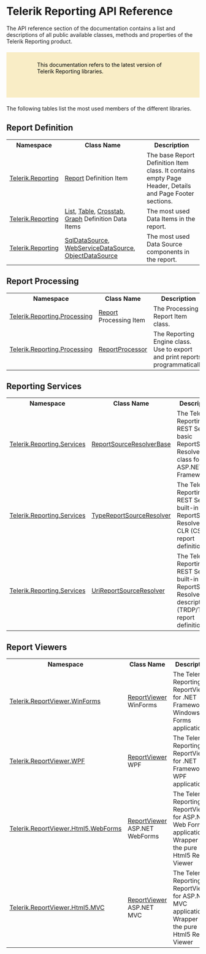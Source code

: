 <style>
article {
  background: transparent !important;
}

div.contribution-panel {
  display: none;
}

blockquote {
  border: 0;
  margin: 20px 0;
  min-height: 70px;
  padding: 24px 80px;
  background-color: #f9edc6;
  background-image: url("/reporting/assets/important-icon.svg");
  color: #fff;
  background-repeat: no-repeat;
  background-size: 48px;
  background-position: center;
  background-position-x: 16px;
  background-position-y: 50%;
  color: #000000; }
  blockquote:not(.alert-note) a, blockquote:not(.alert-note) a:link {
    color: #000000;
    text-decoration: underline; }
    blockquote:not(.alert-note) a:hover, blockquote:not(.alert-note) a:active, blockquote:not(.alert-note) a:focus, blockquote:not(.alert-note) a:link:hover, blockquote:not(.alert-note) a:link:active, blockquote:not(.alert-note) a:link:focus {
      color: #000000;
      text-decoration: none !important; }
  blockquote p:first-child,
  blockquote ul:first-child,
  blockquote ol:first-child {
    margin-top: 0; }
  blockquote p:last-child,
  blockquote ul:last-child,
  blockquote ol:last-child {
    margin-bottom: 0; }
  blockquote.disclaimer {
    background-color: #eaebec;
    color: #4f5d6c; }
    blockquote.disclaimer p:first-child {
      color: #36393f; }
  blockquote.alert-note {
    margin-top: 2em;
    margin-bottom: 2em;
    background-color: #eaebec;
    color: #4f5d6c; }
  blockquote.important {
    background-color: #f9edc6;
    background-image: url("/reporting/assets/important-icon.svg"); }
  blockquote.caution {
    background-color: #f7e1df;
    background-image: url("/reporting/assets/caution-icon.svg"); }
  blockquote.tip {
    background-color: #e4f1df;
    background-image: url("/reporting/assets/tip-icon.svg"); }


article:not(.api-reference)>p:first-child, article:not(.api-reference) h1+p {
  font-size: 18px;
  font-weight: 300;
  line-height: 24px;
  margin-top: 15px;
  margin-bottom: 20px;
  font-family: "Roboto", Helvetica, Arial, sans-serif;
  color: #8a959f;
}

@media (min-width: 768px) {
  article:not(.api-reference)>p:first-child, article:not(.api-reference) h1+p {
    font-size: 22px;
    line-height: 28px;
  }
}

@media (min-width: 1025px) {
  article:not(.api-reference)>p:first-child, article:not(.api-reference) h1+p {
    font-size: 26px;
    line-height: 32px;
  }
}

</style>

# Telerik Reporting API Reference
The API reference section of the documentation contains a list and descriptions of all public available classes, methods and properties of the Telerik Reporting product.

> This documentation refers to the latest version of Telerik Reporting libraries.


The following tables list the most used members of the different libraries.

## Report Definition

<table>
    <tbody>
        <tr>
            <th><span style="font-weight: bold;">Namespace</span></th>
            <th><span style="font-weight: bold;">Class Name</span></th>
            <th><span style="font-weight: bold;">Description</span></th>
        </tr>
        <tr>
            <td><a href="/reporting/api/Telerik.Reporting.html">Telerik.Reporting</a></td>
            <td><a href="/reporting/api/Telerik.Reporting.Report.html">Report</a> Definition Item</td>
            <td>The base Report Definition Item class. It contains empty Page Header, Details and Page Footer sections.</td>
        </tr>
        <tr>
            <td><a href="/reporting/api/Telerik.Reporting.html">Telerik.Reporting</a></td>
            <td><a href="/reporting/api/Telerik.Reporting.List.html">List</a>, <a href="/reporting/api/Telerik.Reporting.Table.html">Table</a>, <a href="/reporting/api/Telerik.Reporting.Crosstab.html">Crosstab</a>, <a href="/reporting/api/Telerik.Reporting.Graph.html">Graph</a> Definition Data Items</td>
            <td>The most used Data Items in the report.</td>
        </tr>
       <tr>
            <td><a href="/reporting/api/Telerik.Reporting.html">Telerik.Reporting</a></td>
            <td><a href="/reporting/api/Telerik.Reporting.SqlDataSource.html">SqlDataSource</a>, <a href="/reporting/api/Telerik.Reporting.WebServiceDataSource.html">WebServiceDataSource</a>, <a href="/reporting/api/Telerik.Reporting.ObjectDataSource.html">ObjectDataSource</a></td>
            <td>The most used Data Source components in the report.</td>
        </tr>
    </tbody>
</table>

## Report Processing

<table>
    <tbody>
        <tr>
            <th><span style="font-weight: bold;">Namespace</span></th>
            <th><span style="font-weight: bold;">Class Name</span></th>
            <th><span style="font-weight: bold;">Description</span></th>
        </tr>
        <tr>
            <td><a href="/reporting/api/Telerik.Reporting.Processing.html">Telerik.Reporting.Processing</a></td>
            <td><a href="/reporting/api/Telerik.Reporting.Processing.Report.html">Report</a> Processing Item</td>
            <td>The Processing Report Item class.</td>
        </tr>
        <tr>
            <td><a href="/reporting/api/Telerik.Reporting.Processing.html">Telerik.Reporting.Processing</a></td>
            <td><a href="/reporting/api/Telerik.Reporting.Processing.ReportProcessor.html">ReportProcessor</a></td>
			<td>The Reporting Engine class. Use to export and print reports programmatically</td>
        </tr>
    </tbody>
</table>

## Reporting Services

<table>
    <tbody>
        <tr>
            <th><span style="font-weight: bold;">Namespace</span></th>
            <th><span style="font-weight: bold;">Class Name</span></th>
            <th><span style="font-weight: bold;">Description</span></th>
        </tr>
        <tr>
            <td><a href="/reporting/api/Telerik.Reporting.Services.html">Telerik.Reporting.Services</a></td>
            <td><a href="/reporting/api/Telerik.Reporting.Services.ReportSourceResolverBase.html">ReportSourceResolverBase</a></td>
            <td>The Telerik Reporting REST Service basic ReportSource Resolver class for ASP.NET Framework.</td>
        </tr>
        <tr>
            <td><a href="/reporting/api/Telerik.Reporting.Services.html">Telerik.Reporting.Services</a></td>
            <td><a href="/reporting/api/Telerik.Reporting.Services.TypeReportSourceResolver.html">TypeReportSourceResolver</a></td>
            <td>The Telerik Reporting REST Service built-in ReportSource Resolver for CLR (CS/VB) report definitions.</td>
        </tr>
		<tr>
            <td><a href="/reporting/api/Telerik.Reporting.Services.html">Telerik.Reporting.Services</a></td>
            <td><a href="/reporting/api/Telerik.Reporting.Services.UriReportSourceResolver.html">UriReportSourceResolver</a></td>
            <td>The Telerik Reporting REST Service built-in ReportSource Resolver for descriptive (TRDP/TRDX) report definitions.</td>
        </tr>
    </tbody>
</table>

## Report Viewers

<table>
    <tbody>
        <tr>
            <th><span style="font-weight: bold;">Namespace</span></th>
            <th><span style="font-weight: bold;">Class Name</span></th>
            <th><span style="font-weight: bold;">Description</span></th>
        </tr>
        <tr>
            <td><a href="/reporting/api/Telerik.ReportViewer.WinForms.html">Telerik.ReportViewer.WinForms</a></td>
            <td><a href="/reporting/api/TelerikTelerik.ReportViewer.WinForms.ReportViewer.html">ReportViewer</a> WinForms</td>
            <td>The Telerik Reporting ReportViewer for .NET Framework Windows Forms applications.</td>
        </tr>
		<tr>
            <td><a href="/reporting/api/Telerik.ReportViewer.WPF.html">Telerik.ReportViewer.WPF</a></td>
            <td><a href="/reporting/api/TelerikTelerik.ReportViewer.WPF.ReportViewer.html">ReportViewer</a> WPF</td>
            <td>The Telerik Reporting ReportViewer for .NET Framework WPF applications.</td>
        </tr>
		<tr>
            <td><a href="/reporting/api/Telerik.ReportViewer.Html5.WebForms.html">Telerik.ReportViewer.Html5.WebForms</a></td>
            <td><a href="/reporting/api/TelerikTelerik.ReportViewer.Html5.WebForms.ReportViewer.html">ReportViewer</a> ASP.NET WebForms</td>
            <td>The Telerik Reporting ReportViewer for ASP.NET Web Forms applications. Wrapper of the pure Html5 Report Viewer</td>
        </tr>
		<tr>
            <td><a href="/reporting/api/Telerik.ReportViewer.Html5.MVC.html">Telerik.ReportViewer.Html5.MVC</a></td>
            <td><a href="/reporting/api/TelerikTelerik.ReportViewer.Html5.MVC.ReportViewer.html">ReportViewer</a> ASP.NET MVC</td>
            <td>The Telerik Reporting ReportViewer for ASP.NET MVC applications. Wrapper of the pure Html5 Report Viewer</td>
        </tr>
    </tbody>
</table>